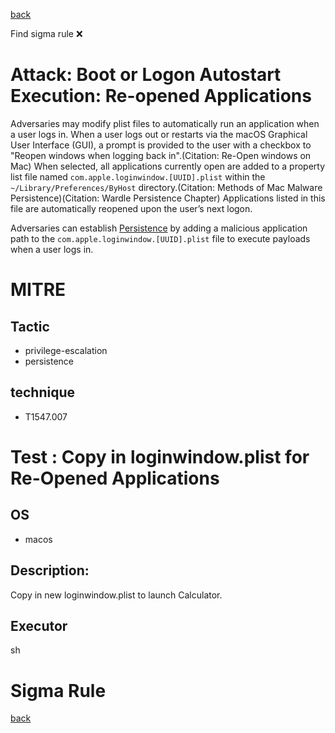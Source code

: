 
[back](../index.md)

Find sigma rule :x: 

# Attack: Boot or Logon Autostart Execution: Re-opened Applications 

Adversaries may modify plist files to automatically run an application when a user logs in. When a user logs out or restarts via the macOS Graphical User Interface (GUI), a prompt is provided to the user with a checkbox to "Reopen windows when logging back in".(Citation: Re-Open windows on Mac) When selected, all applications currently open are added to a property list file named <code>com.apple.loginwindow.[UUID].plist</code> within the <code>~/Library/Preferences/ByHost</code> directory.(Citation: Methods of Mac Malware Persistence)(Citation: Wardle Persistence Chapter) Applications listed in this file are automatically reopened upon the user’s next logon.

Adversaries can establish [Persistence](https://attack.mitre.org/tactics/TA0003) by adding a malicious application path to the <code>com.apple.loginwindow.[UUID].plist</code> file to execute payloads when a user logs in.

# MITRE
## Tactic
  - privilege-escalation
  - persistence


## technique
  - T1547.007


# Test : Copy in loginwindow.plist for Re-Opened Applications
## OS
  - macos


## Description:
Copy in new loginwindow.plist to launch Calculator.


## Executor
sh

# Sigma Rule


[back](../index.md)
